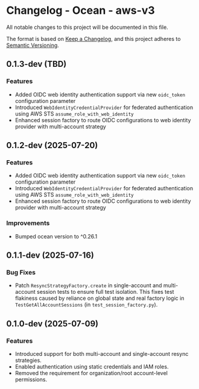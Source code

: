 # Changelog - Ocean - aws-v3

All notable changes to this project will be documented in this file.

The format is based on [Keep a Changelog](https://keepachangelog.com/en/1.0.0/),
and this project adheres to [Semantic Versioning](https://semver.org/spec/v2.0.0.html).

<!-- towncrier release notes start -->

## 0.1.3-dev (TBD)


### Features

- Added OIDC web identity authentication support via new `oidc_token` configuration parameter
- Introduced `WebIdentityCredentialProvider` for federated authentication using AWS STS `assume_role_with_web_identity`
- Enhanced session factory to route OIDC configurations to web identity provider with multi-account strategy


## 0.1.2-dev (2025-07-20)


### Features

- Added OIDC web identity authentication support via new `oidc_token` configuration parameter
- Introduced `WebIdentityCredentialProvider` for federated authentication using AWS STS `assume_role_with_web_identity`
- Enhanced session factory to route OIDC configurations to web identity provider with multi-account strategy

### Improvements

- Bumped ocean version to ^0.26.1


## 0.1.1-dev (2025-07-16)


### Bug Fixes

- Patch `ResyncStrategyFactory.create` in single-account and multi-account session tests to ensure full test isolation. This fixes test flakiness caused by reliance on global state and real factory logic in `TestGetAllAccountSessions` (in `test_session_factory.py`).


## 0.1.0-dev (2025-07-09)


### Features

- Introduced support for both multi-account and single-account resync strategies.
- Enabled authentication using static credentials and IAM roles.
- Removed the requirement for organization/root account-level permissions.
